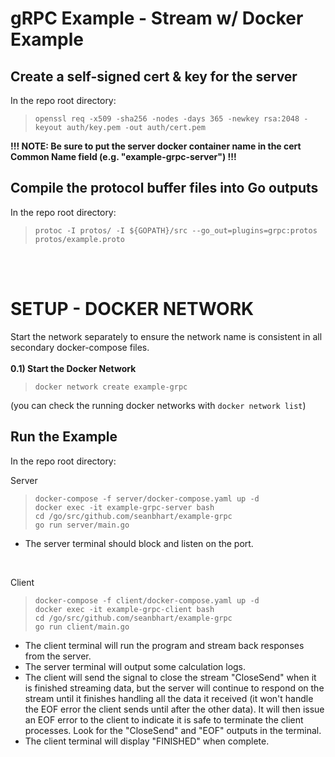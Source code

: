 # gRPC Example - Stream w/ Docker Example

## Create a self-signed cert & key for the server
In the repo root directory:
>`openssl req -x509 -sha256 -nodes -days 365 -newkey rsa:2048 -keyout auth/key.pem -out auth/cert.pem`

**!!! NOTE: Be sure to put the server docker container name in the cert Common Name field (e.g. "example-grpc-server") !!!**

## Compile the protocol buffer files into Go outputs
In the repo root directory:
>`protoc -I protos/ -I ${GOPATH}/src --go_out=plugins=grpc:protos protos/example.proto`

<br>
<br>


# SETUP - DOCKER NETWORK
Start the network separately to ensure the network name is consistent in all secondary docker-compose files.
<br>
<br>**0.1) Start the Docker Network**
>`docker network create example-grpc`

(you can check the running docker networks with `docker network list`)

## Run the Example
In the repo root directory:

Server
>`docker-compose -f server/docker-compose.yaml up -d`
><br>`docker exec -it example-grpc-server bash`
><br>`cd /go/src/github.com/seanbhart/example-grpc`
><br>`go run server/main.go`

- The server terminal should block and listen on the port.

<br>

Client
>`docker-compose -f client/docker-compose.yaml up -d`
><br>`docker exec -it example-grpc-client bash`
><br>`cd /go/src/github.com/seanbhart/example-grpc`
><br>`go run client/main.go`

- The client terminal will run the program and stream back responses from the server.
- The server terminal will output some calculation logs.
- The client will send the signal to close the stream "CloseSend" when it is finished streaming data, but the server will continue to respond on the stream until it finishes handling all the data it received (it won't handle the EOF error the client sends until after the other data).  It will then issue an EOF error to the client to indicate it is safe to terminate the client processes. Look for the "CloseSend" and "EOF" outputs in the terminal.
- The client terminal will display "FINISHED" when complete.